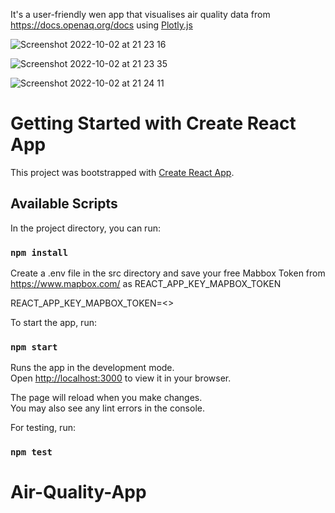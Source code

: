 It's a user-friendly wen app that visualises air quality data from https://docs.openaq.org/docs using [Plotly.js](https://plotly.com/graphing-libraries/)

![Screenshot 2022-10-02 at 21 23 16](https://user-images.githubusercontent.com/64093015/193472379-790c227c-7c5c-4395-8dcf-7ee980f8c295.png)

![Screenshot 2022-10-02 at 21 23 35](https://user-images.githubusercontent.com/64093015/193472399-4329edad-aaad-4939-9718-1496cdb27586.png)

![Screenshot 2022-10-02 at 21 24 11](https://user-images.githubusercontent.com/64093015/193472428-f9cff556-f5fd-4f36-ba8a-eb2ca81955a7.png)

# Getting Started with Create React App

This project was bootstrapped with [Create React App](https://github.com/facebook/create-react-app).

## Available Scripts

In the project directory, you can run:

### `npm install`

Create a .env file in the src directory and save your free Mabbox Token from https://www.mapbox.com/ as REACT_APP_KEY_MAPBOX_TOKEN

REACT_APP_KEY_MAPBOX_TOKEN=<<YourToken>>

To start the app, run:

### `npm start`

Runs the app in the development mode.\
Open [http://localhost:3000](http://localhost:3000) to view it in your browser.

The page will reload when you make changes.\
You may also see any lint errors in the console.

For testing, run:

### `npm test`

# Air-Quality-App
